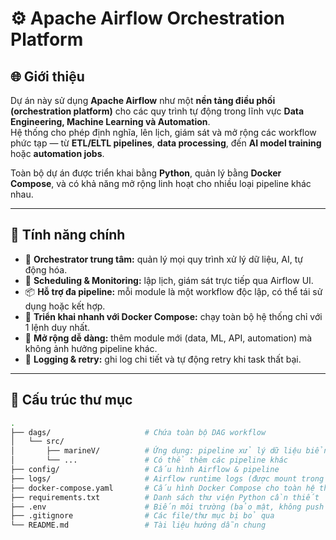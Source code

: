 # ⚙️ Apache Airflow Orchestration Platform

## 🌐 Giới thiệu

Dự án này sử dụng **Apache Airflow** như một **nền tảng điều phối (orchestration platform)** cho các quy trình tự động trong lĩnh vực **Data Engineering, Machine Learning và Automation**.  
Hệ thống cho phép định nghĩa, lên lịch, giám sát và mở rộng các workflow phức tạp — từ **ETL/ELTL pipelines**, **data processing**, đến **AI model training** hoặc **automation jobs**.

Toàn bộ dự án được triển khai bằng **Python**, quản lý bằng **Docker Compose**, và có khả năng mở rộng linh hoạt cho nhiều loại pipeline khác nhau.

---

## 🚀 Tính năng chính

- 🧩 **Orchestrator trung tâm:** quản lý mọi quy trình xử lý dữ liệu, AI, tự động hóa.  
- 📅 **Scheduling & Monitoring:** lập lịch, giám sát trực tiếp qua Airflow UI.  
- 📦 **Hỗ trợ đa pipeline:** mỗi module là một workflow độc lập, có thể tái sử dụng hoặc kết hợp.  
- 🐳 **Triển khai nhanh với Docker Compose:** chạy toàn bộ hệ thống chỉ với 1 lệnh duy nhất.  
- 🧠 **Mở rộng dễ dàng:** thêm module mới (data, ML, API, automation) mà không ảnh hưởng pipeline khác.  
- 📜 **Logging & retry:** ghi log chi tiết và tự động retry khi task thất bại.  

---

## 🧱 Cấu trúc thư mục

```bash
.
├── dags/                     # Chứa toàn bộ DAG workflow
│   └── src/
│       ├── marineV/          # Ứng dụng: pipeline xử lý dữ liệu biển
│       └── ...               # Có thể thêm các pipeline khác 
├── config/                   # Cấu hình Airflow & pipeline
├── logs/                     # Airflow runtime logs (được mount trong container)
├── docker-compose.yaml       # Cấu hình Docker Compose cho toàn hệ thống
├── requirements.txt          # Danh sách thư viện Python cần thiết
├── .env                      # Biến môi trường (bảo mật, không push lên git)
├── .gitignore                # Các file/thư mục bị bỏ qua
└── README.md                 # Tài liệu hướng dẫn chung 
